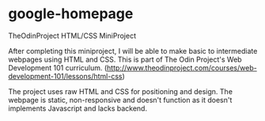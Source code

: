 # google-homepage
TheOdinProject HTML/CSS MiniProject

After completing this miniproject, I will be able to make basic to intermediate webpages using HTML and CSS. 
This is part of The Odin Project's Web Development 101 curriculum. 
(http://www.theodinproject.com/courses/web-development-101/lessons/html-css)

The project uses raw HTML and CSS for positioning and design. The webpage is static, non-responsive and doesn't function as it doesn't implements Javascript and lacks backend.
